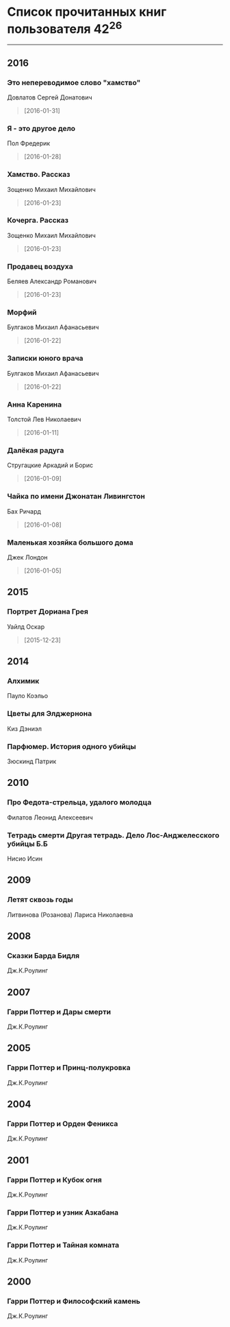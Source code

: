 # Список прочитанных книг пользователя 42<sup>26</sup>
---

## 2016

### Это непереводимое слово "хамство"
Довлатов Сергей Донатович
> [2016-01-31] 


### Я - это другое дело
Пол Фредерик
> [2016-01-28] 


### Хамство. Рассказ
Зощенко Михаил Михайлович
> [2016-01-23] 


### Кочерга. Рассказ
Зощенко Михаил Михайлович
> [2016-01-23] 


### Продавец воздуха
Беляев Александр Романович
> [2016-01-23] 


### Морфий
Булгаков Михаил Афанасьевич
> [2016-01-22] 


### Записки юного врача
Булгаков Михаил Афанасьевич
> [2016-01-22] 


### Анна Каренина
Толстой Лев Николаевич
> [2016-01-11] 


### Далёкая радуга
Стругацкие Аркадий и Борис
> [2016-01-09] 


### Чайка по имени Джонатан Ливингстон
Бах Ричард
> [2016-01-08] 


### Маленькая хозяйка большого дома
Джек Лондон
> [2016-01-05] 



## 2015

### Портрет Дориана Грея
Уайлд Оскар
> [2015-12-23] 



## 2014

### Алхимик
Пауло Коэльо


### Цветы для Элджернона
Киз Дэниэл


### Парфюмер. История одного убийцы
Зюскинд Патрик



## 2010

### Про Федота-стрельца, удалого молодца
Филатов Леонид Алексеевич


### Тетрадь смерти Другая тетрадь. Дело Лос-Анджелесского убийцы Б.Б
Нисио Исин



## 2009

### Летят сквозь годы
Литвинова (Розанова) Лариса Николаевна



## 2008

### Сказки Барда Бидля
Дж.К.Роулинг



## 2007

### Гарри Поттер и Дары смерти
Дж.К.Роулинг



## 2005

### Гарри Поттер и Принц-полукровка
Дж.К.Роулинг



## 2004

### Гарри Поттер и Орден Феникса
Дж.К.Роулинг



## 2001

### Гарри Поттер и Кубок огня
Дж.К.Роулинг


### Гарри Поттер и узник Азкабана
Дж.К.Роулинг


### Гарри Поттер и Тайная комната
Дж.К.Роулинг



## 2000

### Гарри Поттер и Философский камень
Дж.К.Роулинг



